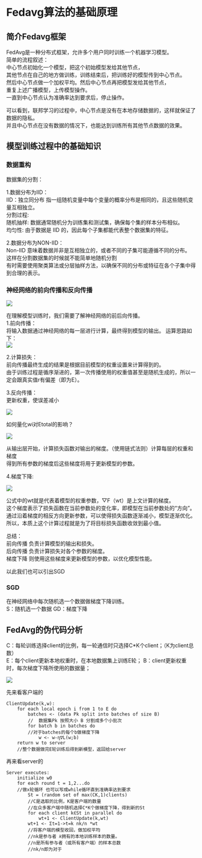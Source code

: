 # Fedavg算法的基础原理

## 简介Fedavg框架
FedAvg是一种分布式框架，允许多个用户同时训练一个机器学习模型。<br>
简单的流程叙述：<br>
中心节点初始化一个模型，把这个初始模型发给其他节点，<br>
其他节点在自己的地方做训练，训练结束后，把训练好的模型传到中心节点。<br>
然后中心节点做一个加权平均。然后中心节点再把模型发给其他节点，<br>
重复上述广播模型，上传模型操作。<br>
一直到中心节点认为准确率达到要求后，停止操作。<br>

可以看到，联邦学习的过程中，中心节点是没有在本地存储数据的，这样就保证了数据的隐私。<br>
并且中心节点在没有数据的情况下，也能达到训练所有其他节点数据的效果。<br>

## 模型训练过程中的基础知识

### 数据重构

数据集的分割：<br>

1.数据分布为IID：<br>
IID：独立同分布 指一组随机变量中每个变量的概率分布是相同的，且这些随机变量互相独立。<br>
分割过程:<br>
随机抽样: 数据通常随机分为训练集和测试集，确保每个集的样本分布相似。<br>
均匀性: 由于数据是 IID 的，因此每个子集都能代表整个数据集的特征。<br>

2.数据分布为NON-IID：<br>
Non-IID 意味着数据并非是互相独立的，或者不同的子集可能遵循不同的分布。<br>
这样在分割数据集的时候就不能简单地随机分割<br>
有时需要使用聚类算法或分层抽样方法，以确保不同的分布或特征在各个子集中得到合理的表示。<br>

### 神经网络的前向传播和反向传播

![](https://github.com/star-ful/ZS/blob/%E7%AC%AC%E4%BA%94%E6%AC%A1_%E6%9D%8E%E6%B2%9B%E8%90%B1/Pic/image/8c82428323da5125d7184a5325ab397f.png)

在理解模型训练时，我们需要了解神经网络的前后向传播。<br>
1.前向传播：<br>
将输入数据通过神经网络的每一层进行计算，最终得到模型的输出。
运算思路如下：<br>
![](https://github.com/star-ful/ZS/blob/%E7%AC%AC%E4%BA%94%E6%AC%A1_%E6%9D%8E%E6%B2%9B%E8%90%B1/Pic/image/0B5E312B65890181DAEA10837B56D6ED.jpg)


2.计算损失：<br>
前向传播最终生成的结果是根据目前模型的权重设置来计算得到的。<br>
由于训练过程是循序渐进的，第一次传播使用的权重值甚至是随机生成的，所以一定会跟真实值r有偏差（即为E）。<br>

3.反向传播：<br>
更新权重，使误差减小<br>

![](https://github.com/star-ful/ZS/blob/%E7%AC%AC%E4%BA%94%E6%AC%A1_%E6%9D%8E%E6%B2%9B%E8%90%B1/Pic/image/0B3C8A4ECD183AB10BFF4A7717621DD6.jpg)

如何量化wi对Etotal的影响？<br>


![](https://github.com/star-ful/ZS/blob/%E7%AC%AC%E4%BA%94%E6%AC%A1_%E6%9D%8E%E6%B2%9B%E8%90%B1/Pic/image/3d551e8aaad4a2958defc9b37a9da31d.png)



从输出层开始，计算损失函数对输出的梯度。（使用链式法则）计算每层的权重和梯度<br>
得到所有参数的梯度后这些梯度将用于更新模型的参数。<br>

4.梯度下降:<br>

![](https://github.com/star-ful/ZS/blob/%E7%AC%AC%E4%BA%94%E6%AC%A1_%E6%9D%8E%E6%B2%9B%E8%90%B1/Pic/image/E0EC59D98C2B229076223BAD559D577D.jpg)

公式中的wt就是代表着模型的权重参数，▽F（wt）是上文计算的梯度。<br>
这个梯度表示了损失函数在当前参数处的变化率，即模型在当前参数处的“方向”。<br>
通过沿着梯度的相反方向更新参数，可以使得损失函数逐渐减小，模型逐渐优化。所以，本质上这个计算过程就是为了将目标损失函数收敛到最小值。<br>

总结：<br>
前向传播 负责计算模型的输出和损失。<br>
后向传播 负责计算损失对各个参数的梯度。<br>
梯度下降 则使用这些梯度来更新模型的参数，以优化模型性能。<br>

以此我们也可以引出SGD<br>

### SGD
在神经网络中每次随机选一个数据做梯度下降训练。<br>
S：随机选一个数据
GD：梯度下降

## FedAvg的伪代码分析

C：每轮训练选择client的比例，每一轮通信时只选择C*K个client；（K为client总数）<br>
E：每个client更新本地权重时，在本地数据集上训练E轮；
B：client更新权重时，每次梯度下降所使用的数据量；<br>


![](https://github.com/star-ful/ZS/blob/%E7%AC%AC%E4%BA%94%E6%AC%A1_%E6%9D%8E%E6%B2%9B%E8%90%B1/Pic/image/c5804664a6fc4ba16856bd4dd15f3dcd.png)


先来看客户端的
```
ClientUpdate(k,w):
    for each local epoch i from 1 to E do
        batches <- (data Pk split into batches of size B)
        //  数据集Pk 按照大小 B 分割成多个小批次
        for batch b in batches do 
        //对于batches的每个b做梯度下降
            w <- w-η∇L(w;b)
    return w to server 
    //整个数据做完E轮训练后得到新模型，返回给server
```
再来看server的
```
Server executes:
    initialize w0
    for each round t = 1,2...do 
    //做x轮循环 也可以写成while循环直到准确率达到要求
        St = (random set of max(CK,1)clients) 
        //C是选取的比例，K是客户端的数量
        //在众多客户端中随机选择C*K个做梯度下降，得到新的St
        for each client k∈St in parallel do
            wt+1 <- ClientUpdate(k,wt)
        wt+1 <- Σt=1->t=k nk/n *wt 
        //将客户端的模型收回，做加权平均
        //nk是参与者 𝑘拥有的本地训练样本的数量。
        //n是所有参与者（或所有客户端）的样本总数
        //nk/n即为对于
```
